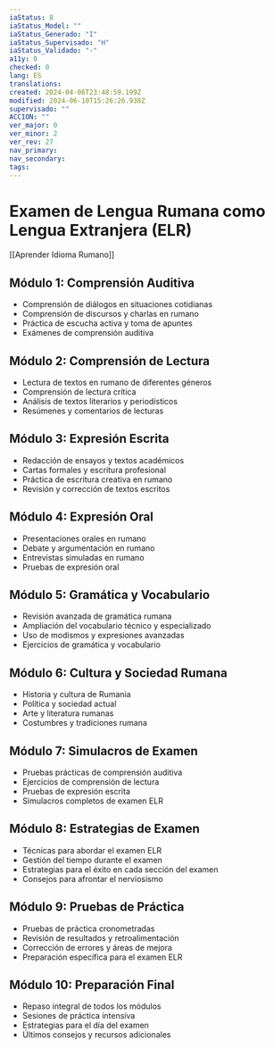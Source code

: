 ```yaml
---
iaStatus: 8
iaStatus_Model: ""
iaStatus_Generado: "I"
iaStatus_Supervisado: "H"
iaStatus_Validado: "-"
a11y: 0
checked: 0
lang: ES
translations: 
created: 2024-04-06T23:48:59.199Z
modified: 2024-06-10T15:26:26.938Z
supervisado: ""
ACCION: ""
ver_major: 0
ver_minor: 2
ver_rev: 27
nav_primary: 
nav_secondary: 
tags:
---
```

# Examen de Lengua Rumana como Lengua Extranjera (ELR)

[[Aprender Idioma Rumano]]

## Módulo 1: Comprensión Auditiva

- Comprensión de diálogos en situaciones cotidianas
- Comprensión de discursos y charlas en rumano
- Práctica de escucha activa y toma de apuntes
- Exámenes de comprensión auditiva

## Módulo 2: Comprensión de Lectura

- Lectura de textos en rumano de diferentes géneros
- Comprensión de lectura crítica
- Análisis de textos literarios y periodísticos
- Resúmenes y comentarios de lecturas

## Módulo 3: Expresión Escrita

- Redacción de ensayos y textos académicos
- Cartas formales y escritura profesional
- Práctica de escritura creativa en rumano
- Revisión y corrección de textos escritos

## Módulo 4: Expresión Oral

- Presentaciones orales en rumano
- Debate y argumentación en rumano
- Entrevistas simuladas en rumano
- Pruebas de expresión oral

## Módulo 5: Gramática y Vocabulario

- Revisión avanzada de gramática rumana
- Ampliación del vocabulario técnico y especializado
- Uso de modismos y expresiones avanzadas
- Ejercicios de gramática y vocabulario

## Módulo 6: Cultura y Sociedad Rumana

- Historia y cultura de Rumania
- Política y sociedad actual
- Arte y literatura rumanas
- Costumbres y tradiciones rumana

## Módulo 7: Simulacros de Examen

- Pruebas prácticas de comprensión auditiva
- Ejercicios de comprensión de lectura
- Pruebas de expresión escrita
- Simulacros completos de examen ELR

## Módulo 8: Estrategias de Examen

- Técnicas para abordar el examen ELR
- Gestión del tiempo durante el examen
- Estrategias para el éxito en cada sección del examen
- Consejos para afrontar el nerviosismo

## Módulo 9: Pruebas de Práctica

- Pruebas de práctica cronometradas
- Revisión de resultados y retroalimentación
- Corrección de errores y áreas de mejora
- Preparación específica para el examen ELR

## Módulo 10: Preparación Final

- Repaso integral de todos los módulos
- Sesiones de práctica intensiva
- Estrategias para el día del examen
- Últimos consejos y recursos adicionales
